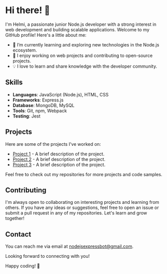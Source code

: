 # Hi there! 👋

I'm Helmi, a passionate junior Node.js developer with a strong interest in web development and building scalable applications. Welcome to my GitHub profile! Here's a little about me:

- 🌱 I’m currently learning and exploring new technologies in the Node.js ecosystem.
- 🚀 I enjoy working on web projects and contributing to open-source projects.
- 💡 I love to learn and share knowledge with the developer community.

## Skills

- **Languages**: JavaScript (Node.js), HTML, CSS
- **Frameworks**: Express.js
- **Database**: MongoDB, MySQL
- **Tools**: Git, npm, Webpack
- **Testing**: Jest

## Projects

Here are some of the projects I've worked on:

- [Project 1](link-to-project-repo) - A brief description of the project.
- [Project 2](link-to-project-repo) - A brief description of the project.
- [Project 3](link-to-project-repo) - A brief description of the project.

Feel free to check out my repositories for more projects and code samples.

## Contributing

I'm always open to collaborating on interesting projects and learning from others. If you have any ideas or suggestions, feel free to open an issue or submit a pull request in any of my repositories. Let's learn and grow together!

## Contact

You can reach me via email at [nodejsexpressbot@gmail.com](nodejsexpressbot@gmail.com).

Looking forward to connecting with you!

Happy coding! 🚀

